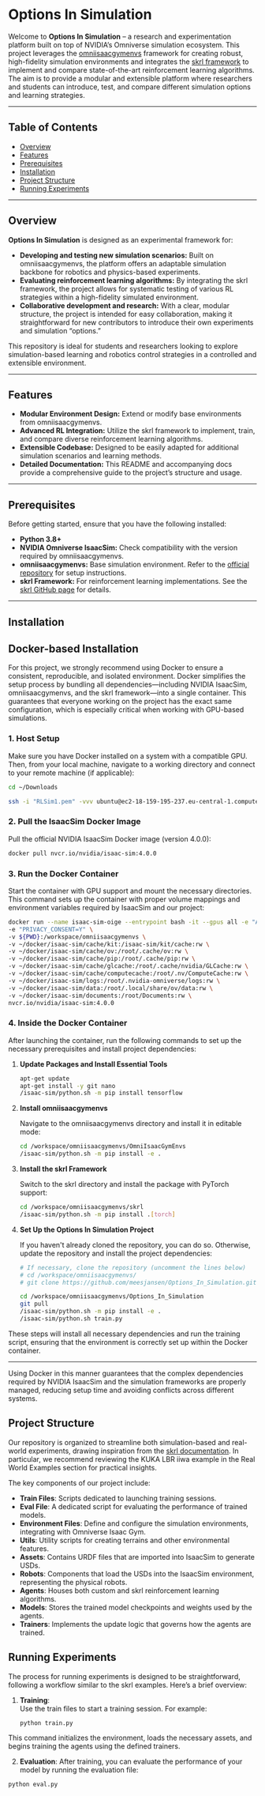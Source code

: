 # Options In Simulation

Welcome to **Options In Simulation** – a research and experimentation platform built on top of NVIDIA’s Omniverse simulation ecosystem. This project leverages the [omniisaacgymenvs](https://github.com/NVIDIA-Omniverse/omniisaacgymenvs) framework for creating robust, high-fidelity simulation environments and integrates the [skrl framework](https://github.com/ToniRV/skrl) to implement and compare state-of-the-art reinforcement learning algorithms. The aim is to provide a modular and extensible platform where researchers and students can introduce, test, and compare different simulation options and learning strategies.

---

## Table of Contents

- [Overview](#overview)
- [Features](#features)
- [Prerequisites](#prerequisites)
- [Installation](#installation)
- [Project Structure](#project-structure)
- [Running Experiments](#running-experiments)



---

## Overview

**Options In Simulation** is designed as an experimental framework for:

- **Developing and testing new simulation scenarios:** Built on omniisaacgymenvs, the platform offers an adaptable simulation backbone for robotics and physics-based experiments.
- **Evaluating reinforcement learning algorithms:** By integrating the skrl framework, the project allows for systematic testing of various RL strategies within a high-fidelity simulated environment.
- **Collaborative development and research:** With a clear, modular structure, the project is intended for easy collaboration, making it straightforward for new contributors to introduce their own experiments and simulation “options.”

This repository is ideal for students and researchers looking to explore simulation-based learning and robotics control strategies in a controlled and extensible environment.

---

## Features

- **Modular Environment Design:** Extend or modify base environments from omniisaacgymenvs.
- **Advanced RL Integration:** Utilize the skrl framework to implement, train, and compare diverse reinforcement learning algorithms.
- **Extensible Codebase:** Designed to be easily adapted for additional simulation scenarios and learning methods.
- **Detailed Documentation:** This README and accompanying docs provide a comprehensive guide to the project’s structure and usage.

---

## Prerequisites

Before getting started, ensure that you have the following installed:

- **Python 3.8+**
- **NVIDIA Omniverse IsaacSim:** Check compatibility with the version required by omniisaacgymenvs.
- **omniisaacgymenvs:** Base simulation environment. Refer to the [official repository](https://github.com/NVIDIA-Omniverse/omniisaacgymenvs) for setup instructions.
- **skrl Framework:** For reinforcement learning implementations. See the [skrl GitHub page](https://github.com/ToniRV/skrl) for details.

---

## Installation

## Docker-based Installation

For this project, we strongly recommend using Docker to ensure a consistent, reproducible, and isolated environment. Docker simplifies the setup process by bundling all dependencies—including NVIDIA IsaacSim, omniisaacgymenvs, and the skrl framework—into a single container. This guarantees that everyone working on the project has the exact same configuration, which is especially critical when working with GPU-based simulations.

### 1. Host Setup

Make sure you have Docker installed on a system with a compatible GPU. Then, from your local machine, navigate to a working directory and connect to your remote machine (if applicable):

```bash
cd ~/Downloads

ssh -i "RLSim1.pem" -vvv ubuntu@ec2-18-159-195-237.eu-central-1.compute.amazonaws.com
```

### 2. Pull the IsaacSim Docker Image

Pull the official NVIDIA IsaacSim Docker image (version 4.0.0):

```bash
docker pull nvcr.io/nvidia/isaac-sim:4.0.0
```

### 3. Run the Docker Container

Start the container with GPU support and mount the necessary directories. This command sets up the container with proper volume mappings and environment variables required by IsaacSim and our project:

```bash
docker run --name isaac-sim-oige --entrypoint bash -it --gpus all -e "ACCEPT_EULA=Y" --rm --network=host \
-e "PRIVACY_CONSENT=Y" \
-v ${PWD}:/workspace/omniisaacgymenvs \
-v ~/docker/isaac-sim/cache/kit:/isaac-sim/kit/cache:rw \
-v ~/docker/isaac-sim/cache/ov:/root/.cache/ov:rw \
-v ~/docker/isaac-sim/cache/pip:/root/.cache/pip:rw \
-v ~/docker/isaac-sim/cache/glcache:/root/.cache/nvidia/GLCache:rw \
-v ~/docker/isaac-sim/cache/computecache:/root/.nv/ComputeCache:rw \
-v ~/docker/isaac-sim/logs:/root/.nvidia-omniverse/logs:rw \
-v ~/docker/isaac-sim/data:/root/.local/share/ov/data:rw \
-v ~/docker/isaac-sim/documents:/root/Documents:rw \
nvcr.io/nvidia/isaac-sim:4.0.0
```

### 4. Inside the Docker Container

After launching the container, run the following commands to set up the necessary prerequisites and install project dependencies:

1. **Update Packages and Install Essential Tools**

   ```bash
   apt-get update 
   apt-get install -y git nano 
   /isaac-sim/python.sh -m pip install tensorflow
   ```

2. **Install omniisaacgymenvs**

   Navigate to the omniisaacgymenvs directory and install it in editable mode:

   ```bash
   cd /workspace/omniisaacgymenvs/OmniIsaacGymEnvs 
   /isaac-sim/python.sh -m pip install -e .
   ```

3. **Install the skrl Framework**

   Switch to the skrl directory and install the package with PyTorch support:

   ```bash
   cd /workspace/omniisaacgymenvs/skrl
   /isaac-sim/python.sh -m pip install .[torch]
   ```

4. **Set Up the Options In Simulation Project**

   If you haven't already cloned the repository, you can do so. Otherwise, update the repository and install the project dependencies:

   ```bash
   # If necessary, clone the repository (uncomment the lines below)
   # cd /workspace/omniisaacgymenvs/
   # git clone https://github.com/meesjansen/Options_In_Simulation.git

   cd /workspace/omniisaacgymenvs/Options_In_Simulation
   git pull
   /isaac-sim/python.sh -m pip install -e .
   /isaac-sim/python.sh train.py
   ```

These steps will install all necessary dependencies and run the training script, ensuring that the environment is correctly set up within the Docker container.

---

Using Docker in this manner guarantees that the complex dependencies required by NVIDIA IsaacSim and the simulation frameworks are properly managed, reducing setup time and avoiding conflicts across different systems.

## Project Structure

Our repository is organized to streamline both simulation-based and real-world experiments, drawing inspiration from the [skrl documentation](https://skrl.readthedocs.io/en/latest/intro/examples.html#real-world-examples). In particular, we recommend reviewing the KUKA LBR iiwa example in the Real World Examples section for practical insights.

The key components of our project include:

- **Train Files**: Scripts dedicated to launching training sessions.
- **Eval File**: A dedicated script for evaluating the performance of trained models.
- **Environment Files**: Define and configure the simulation environments, integrating with Omniverse Isaac Gym.
- **Utils**: Utility scripts for creating terrains and other environmental features.
- **Assets**: Contains URDF files that are imported into IsaacSim to generate USDs.
- **Robots**: Components that load the USDs into the IsaacSim environment, representing the physical robots.
- **Agents**: Houses both custom and skrl reinforcement learning algorithms.
- **Models**: Stores the trained model checkpoints and weights used by the agents.
- **Trainers**: Implements the update logic that governs how the agents are trained.


## Running Experiments

The process for running experiments is designed to be straightforward, following a workflow similar to the skrl examples. Here’s a brief overview:

1. **Training**:  
   Use the train files to start a training session. For example:
   ```bash
   python train.py
   ```
This command initializes the environment, loads the necessary assets, and begins training the agents using the defined trainers.

2. **Evaluation**:
After training, you can evaluate the performance of your model by running the evaluation file:
```bash
python eval.py
```
